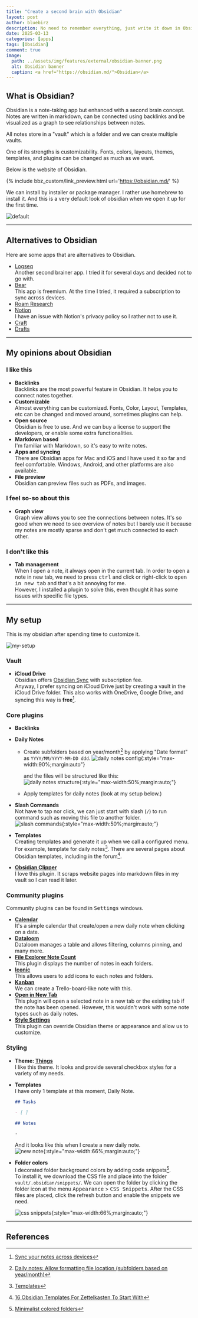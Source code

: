 ```yaml
---
title: "Create a second brain with Obsidian"
layout: post
author: bluebirz
description: No need to remember everything, just write it down in Obsidian.
date: 2025-03-13
categories: [apps]
tags: [Obsidian]
comment: true
image:
  path: ../assets/img/features/external/obsidian-banner.png
  alt: Obsidian banner
  caption: <a href="https://obsidian.md/">Obsidian</a>
---
```


## What is Obsidian?

Obsidian is a note-taking app but enhanced with a second brain concept. Notes are written in markdown, can be connected using backlinks and be visualized as a graph to see relationships between notes.

All notes store in a "vault" which is a folder and we can create multiple vaults.

One of its strengths is customizability. Fonts, colors, layouts, themes, templates, and plugins can be changed as much as we want.

Below is the website of Obsidian.

{% include bbz_custom/link_preview.html url='<https://obsidian.md/>' %}

We can install by installer or package manager. I rather use homebrew to install it. And this is a very default look of obsidian when we open it up for the first time.

![default](https://bluebirzdotnet.s3.ap-southeast-1.amazonaws.com/obsidian/default.png)

---

## Alternatives to Obsidian

Here are some apps that are alternatives to Obsidian.

- [Logseq](https://logseq.com/)  
  Another second brainer app. I tried it for several days and decided not to go with.
- [Bear](https://bear.app/)  
  This app is freemium. At the time I tried, it required a subscription to sync across devices.
- [Roam Research](https://roamresearch.com/)
- [Notion](https://www.notion.com/)  
  I have an issue with Notion's privacy policy so I rather not to use it.
- [Craft](https://www.craft.do/)
- [Drafts](https://getdrafts.com/)

---

## My opinions about Obsidian

### I like this

- **Backlinks**  
  Backlinks are the most powerful feature in Obsidian. It helps you to connect notes together.
- **Customizable**  
  Almost everything can be customized. Fonts, Color, Layout, Templates, etc can be changed and moved around, sometimes plugins can help.
- **Open source**  
  Obsidian is free to use. And we can buy a license to support the developers, or enable some extra functionalities.
- **Markdown based**  
  I'm familiar with Markdown, so it's easy to write notes.
- **Apps and syncing**  
  There are Obsidian apps for Mac and iOS and I have used it so far and feel comfortable. Windows, Android, and other platforms are also available.
- **File preview**  
  Obsidian can preview files such as PDFs, and images.
  
### I feel so-so about this

- **Graph view**  
  Graph view allows you to see the connections between notes. It's so good when we need to see overview of notes but I barely use it because my notes are mostly sparse and don't get much connected to each other.

### I don't like this

- **Tab management**  
  When I open a note, it always open in the current tab. In order to open a note in new tab, we need to press <kbd>ctrl</kbd> and click or right-click to <kbd>open in new tab</kbd> and that's a bit annoying for me.  
  However, I installed a plugin to solve this, even thought it has some issues with specific file types.

---

## My setup

This is my obsidian after spending time to customize it.

![my-setup](https://bluebirzdotnet.s3.ap-southeast-1.amazonaws.com/obsidian/my-setup.png)

### Vault

- **iCloud Drive**  
  Obsidian offers [Obsidian Sync](https://obsidian.md/sync) with subscription fee.  
  Anyway, I prefer syncing on iCloud Drive just by creating a vault in the iCloud Drive folder. This also works with OneDrive, Google Drive, and syncing this way is **free**[^sync].

### Core plugins

- **Backlinks**
- **Daily Notes**  
  - Create subfolders based on year/month[^day] by applying "Date format" as `YYYY/MM/YYYY-MM-DD ddd`.
    ![daily notes config](https://bluebirzdotnet.s3.ap-southeast-1.amazonaws.com/obsidian/daily-note-config.png){:style="max-width:90%;margin:auto"}

    and the files will be structured like this:  
    ![daily notes structure](https://bluebirzdotnet.s3.ap-southeast-1.amazonaws.com/obsidian/daily-note-folder.png){:style="max-width:50%;margin:auto;"}
  - Apply templates for daily notes (look at my setup below.)
- **Slash Commands**  
  Not have to tap nor click, we can just start with slash (`/`) to run command such as moving this file to another folder.  
  ![slash commands](https://bluebirzdotnet.s3.ap-southeast-1.amazonaws.com/obsidian/slash-command.png){:style="max-width:50%;margin:auto;"}

- **Templates**  
  Creating templates and generate it up when we call a configured menu. For example, template for daily notes[^template]. There are several pages about Obsidian templates, including in the forum[^template-forum].
- **[Obsidian Clipper](https://docs.obsidianclipper.com/)**  
  I love this plugin. It scraps website pages into markdown files in my vault so I can read it later.

### Community plugins

Community plugins can be found in <kbd>Settings</kbd> windows.

- **[Calendar](https://obsidian.md/plugins?id=calendar)**  
  It's a simple calendar that create/open a new daily note when clicking on a date.
- **[Dataloom](https://obsidian.md/plugins?id=notion-like-tables)**  
  Dataloom manages a table and allows filtering, columns pinning, and many more.
- **[File Explorer Note Count](https://obsidian.md/plugins?id=file-explorer-note-count)**  
  This plugin displays the number of notes in each folders.
- **[Iconic](https://obsidian.md/plugins?id=iconic)**  
  This allows users to add icons to each notes and folders.
- **[Kanban](https://obsidian.md/plugins?id=obsidian-kanban)**  
  We can create a Trello-board-like note with this.
- **[Open in New Tab](https://obsidian.md/plugins?id=open-in-new-tab)**  
  This plugin will open a selected note in a new tab or the existing tab if the note has been opened. However, this wouldn't work with some note types such as daily notes.
- **[Style Settings](https://obsidian.md/plugins?id=obsidian-style-settings)**  
  This plugin can override Obsidian theme or appearance and allow us to customize.

### Styling

- **Theme: [Things](https://github.com/colineckert/obsidian-things)**  
  I like this theme. It looks and provide several checkbox styles for a variety of my needs.
- **Templates**  
  I have only 1 template at this moment, Daily Note.

  ```md
  ## Tasks

  - [ ]

  ## Notes

  -

  ```

  And it looks like this when I create a new daily note.  
  ![new note](https://bluebirzdotnet.s3.ap-southeast-1.amazonaws.com/obsidian/daily-note-page.png){:style="max-width:66%;margin:auto;"}

- **Folder colors**  
  I decorated folder background colors by adding code snippets[^color].  
  To install it, we download the CSS file and place into the folder `vault/.obsidian/snippets/`. We can open the folder by clicking the folder icon at the menu <kbd>Appearance</kbd> > <kbd>CSS Snippets</kbd>. After the CSS files are placed, click the refresh button and enable the snippets we need.

  ![css snippets](https://bluebirzdotnet.s3.ap-southeast-1.amazonaws.com/obsidian/css-snippets.png){:style="max-width:66%;margin:auto;"}

---

## References

[^sync]: [Sync your notes across devices](https://help.obsidian.md/sync-notes)
[^day]: [Daily notes: Allow formatting file location (subfolders based on year/month)](https://forum.obsidian.md/t/daily-notes-allow-formatting-file-location-subfolders-based-on-year-month/19711)
[^color]: [Minimalist colored folders](https://forum.obsidian.md/t/minimalist-colored-folders/54032)
[^template]: [Templates](https://help.obsidian.md/plugins/templates)
[^template-forum]: [16 Obsidian Templates For Zettelkasten To Start With](https://forum.obsidian.md/t/16-obsidian-templates-for-zettelkasten-to-start-with/49098)
